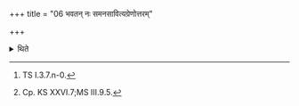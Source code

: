 +++
title = "06 भवतन् नः समनसावित्यग्रेणोत्तरम्"

+++

<details><summary>थिते</summary>

6. With bhavataṁ naḥ samanasau...[^1] he throws the fire on the Āhavanīya-fire (on the Uttaravedi) towards the east of the northern enclosing stick or at the joining place (of the northern enclosing stick with the middle enclosing stick).[^2]  


[^1]: TS I.3.7.n-0.  

[^2]: Cp. KS XXVI.7;MS III.9.5.
</details>
